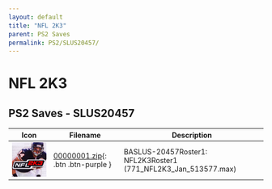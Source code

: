 ```yaml
---
layout: default
title: "NFL 2K3"
parent: PS2 Saves
permalink: PS2/SLUS20457/
---
```

# NFL 2K3

## PS2 Saves - SLUS20457

| Icon | Filename | Description |
|------|----------|-------------|
| ![NFL 2K3](icon0.png) | [00000001.zip](00000001.zip){: .btn .btn-purple } | BASLUS-20457Roster1: NFL2K3Roster1 (771_NFL2K3_Jan_513577.max) |

